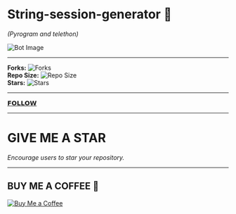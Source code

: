 # String-session-generator 🚀  
*(Pyrogram and telethon)*  

![Bot Image]([https://via.placeholder.com/800x400](https://envs.sh/HM-.jpg))
<!-- Replace the above URL with your image URL -->

---

**Forks:** ![Forks](https://img.shields.io/github/forks/username/repo-name?style=social)  
**Repo Size:** ![Repo Size](https://img.shields.io/github/repo-size/username/repo-name)  
**Stars:** ![Stars](https://img.shields.io/github/stars/username/repo-name?style=social)  
<!-- Replace `username/repo-name` with your actual GitHub username and repository name -->

---

[𝗙𝗢𝗟𝗟𝗢𝗪](https://github.com/username)  
<!-- Replace the URL with your GitHub profile or desired link -->

---

# GIVE ME A STAR  
*Encourage users to star your repository.*

---

## BUY ME A COFFEE 🥺  
[![Buy Me a Coffee](https://img.shields.io/badge/Buy%20Me%20a%20Coffee-yellow?style=flat&logo=buymeacoffee)](https://www.buymeacoffee.com/yourusername)  
<!-- Replace the link with your Buy Me a Coffee profile URL -->
